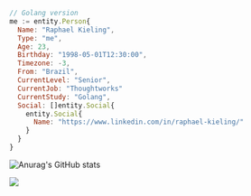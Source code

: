 ```js
// Golang version
me := entity.Person{
  Name: "Raphael Kieling",
  Type: "me",
  Age: 23,
  Birthday: "1998-05-01T12:30:00",
  Timezone: -3,
  From: "Brazil",
  CurrentLevel: "Senior",
  CurrentJob: "Thoughtworks"
  CurrentStudy: "Golang",
  Social: []entity.Social{
    entity.Social{
      Name: "https://www.linkedin.com/in/raphael-kieling/"
    }
  }
}
```

![Anurag's GitHub stats](https://github-readme-stats.vercel.app/api?username=raphaelkieling&show_icons=true&theme=dark)

<img src="https://api.segment.io/v1/pixel/track?data=e1wid3JpdGVLZXlcIjpcImxMMDNDSjgxY2ZValZpMEl2OURpTEc1OVQ4d1pvM3ZvXCIsXCJ1c2VySWRcIjpcInVzZXJfMTIzXCIsXCJldmVudFwiOlwiRW1haWwgT3BlbmVkXCIsXCJwcm9wZXJ0aWVzXCI6e1wic3ViamVjdFwiOlwiVGhlIEVsZWN0cmljIERhaWx5XCIsXCJlbWFpbFwiOlwiamFuZS5raW1AZXhhbXBsZS5jb21cIn19">
